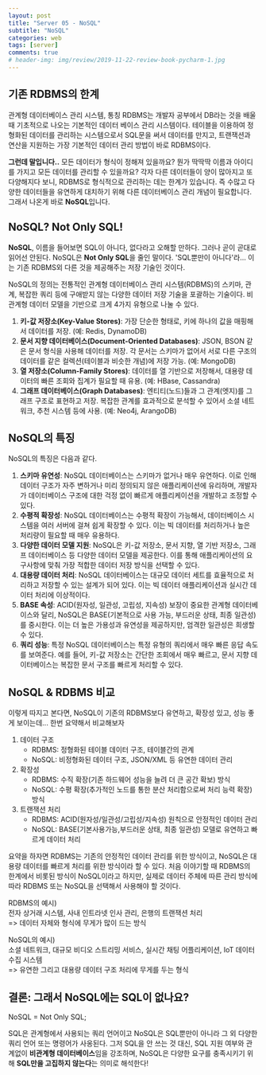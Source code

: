 ```yaml
---  
layout: post  
title: "Server 05 - NoSQL"  
subtitle: "NoSQL"  
categories: web  
tags: [server]   
comments: true   
# header-img: img/review/2019-11-22-review-book-pycharm-1.jpg  
---  
```

  
## 기존 RDBMS의 한계
관계형 데이터베이스 관리 시스템, 통칭 RDBMS는 개발자 공부에서 DB라는 것을 배울 때 기초적으로 나오는 기본적인 데이터 베이스 관리 시스템이다. 테이블을 이용하여 정형화된 데이터를 관리하는 시스템으로서 SQL문을 써서 데이터를 만지고, 트랜잭션과 연산을 지원하는 가장 기본적인 데이터 관리 방법이 바로 RDBMS이다.  

**그런데 말입니다..** 모든 데이터가 형식이 정해져 있을까요? 뭔가 딱딱딱 이름과 아이디를 가지고 모든 데이터를 관리할 수 있을까요? 각자 다른 데이터들이 양이 많아지고 또 다양해지다 보니, RDBMS로 형식적으로 관리하는 데는 한계가 있습니다. 즉 수많고 다양한 데이터들을 유연하게 대치하기 위해 다른 데이터베이스 관리 개념이 필요합니다. 그래서 나온게 바로 **NoSQL**입니다.  

## NoSQL? Not Only SQL!
**NoSQL**, 이름을 들어보면 SQL이 아니다, 없다라고 오해할 만하다. 그러나 곧이 곧대로 읽어선 안된다. NoSQL은 **Not Only SQL**을 줄인 말이다. 'SQL뿐만이 아니다'라... 이는 기존 RDBMS외 다른 것을 제공해주는 저장 기술인 것이다.

NoSQL의 정의는 전통적인 관계형 데이터베이스 관리 시스템(RDBMS)의 스키마, 관계, 복잡한 쿼리 등에 구애받지 않는 다양한 데이터 저장 기술을 포괄하는 기술이다. 비관계형 데이터 모델을 기반으로 크게 4가지 유형으로 나눌 수 있다.

1. **키-값 저장소(Key-Value Stores)**: 가장 단순한 형태로, 키에 하나의 값을 매핑해서 데이터를 저장. (예: Redis, DynamoDB)
2. **문서 지향 데이터베이스(Document-Oriented Databases)**: JSON, BSON 같은 문서 형식을 사용해 데이터를 저장. 각 문서는 스키마가 없어서 서로 다른 구조의 데이터를 같은 컬렉션(테이블과 비슷한 개념)에 저장 가능. (예: MongoDB)
3. **열 저장소(Column-Family Stores)**: 데이터를 열 기반으로 저장해서, 대용량 데이터의 빠른 조회와 집계가 필요할 때 유용. (예: HBase, Cassandra)
4. **그래프 데이터베이스(Graph Databases)**: 엔티티(노드)들과 그 관계(엣지)를 그래프 구조로 표현하고 저장. 복잡한 관계를 효과적으로 분석할 수 있어서 소셜 네트워크, 추천 시스템 등에 사용. (예: Neo4j, ArangoDB)

## NoSQL의 특징
NoSQL의 특징은 다음과 같다.
1. **스키마 유연성**: NoSQL 데이터베이스는 스키마가 없거나 매우 유연하다. 이로 인해 데이터 구조가 자주 변하거나 미리 정의되지 않은 애플리케이션에 유리하며, 개발자가 데이터베이스 구조에 대한 걱정 없이 빠르게 애플리케이션을 개발하고 조정할 수 있다.
2. **수평적 확장성**: NoSQL 데이터베이스는 수평적 확장이 가능해서, 데이터베이스 시스템을 여러 서버에 걸쳐 쉽게 확장할 수 있다. 이는 빅 데이터를 처리하거나 높은 처리량이 필요할 때 매우 유용하다.
3. **다양한 데이터 모델 지원**: NoSQL은 키-값 저장소, 문서 지향, 열 기반 저장소, 그래프 데이터베이스 등 다양한 데이터 모델을 제공한다. 이를 통해 애플리케이션의 요구사항에 맞춰 가장 적합한 데이터 저장 방식을 선택할 수 있다.
4. **대용량 데이터 처리**: NoSQL 데이터베이스는 대규모 데이터 세트를 효율적으로 처리하고 저장할 수 있는 설계가 되어 있다. 이는 빅 데이터 애플리케이션과 실시간 데이터 처리에 이상적이다.
5. **BASE 속성**: ACID(원자성, 일관성, 고립성, 지속성) 보장이 중요한 관계형 데이터베이스와 달리, NoSQL은 BASE(기본적으로 사용 가능, 부드러운 상태, 최종 일관성)를 중시한다. 이는 더 높은 가용성과 유연성을 제공하지만, 엄격한 일관성은 희생할 수 있다.
6. **쿼리 성능**: 특정 NoSQL 데이터베이스는 특정 유형의 쿼리에서 매우 빠른 응답 속도를 보여준다. 예를 들어, 키-값 저장소는 간단한 조회에서 매우 빠르고, 문서 지향 데이터베이스는 복잡한 문서 구조를 빠르게 처리할 수 있다.

## NoSQL & RDBMS 비교
이렇게 따지고 본다면, NoSQL이 기존의 RDBMS보다 유연하고, 확장성 있고, 성능 좋게 보이는데... 한번 요약해서 비교해보자

1. 데이터 구조
   - RDBMS: 정형화된 테이블 데이터 구조, 테이블간의 관계
   - NoSQL: 비정형화된 데이터 구조, JSON/XML 등 유연한 데이터 관리
2. 확장성
   - RDBMS: 수직 확장(기존 하드웨어 성능을 늘려 더 큰 공간 확보) 방식
   - NoSQL: 수평 확장(추가적인 노드를 통한 분산 처리함으로써 처리 능력 확장) 방식
3. 트랜잭션 처리
   - RDBMS: ACID(원자성/일관성/고립성/지속성) 원칙으로 안정적인 데이터 관리
   - NoSQL: BASE(기본사용가능,부드러운 상태, 최종 일관성) 모델로 유연하고 빠르게 데이터 처리

요약을 하자면 RDBMS는 기존의 안정적인 데이터 관리를 위한 방식이고, NoSQL은 대용량 데이터를 빠르게 처리를 위한 방식이라 할 수 있다. 처음 이야기할 때 RDBMS의 한계에서 비롯된 방식이 NoSQL이라고 하지만, 실제로 데이터 주체에 따른 관리 방식에 따라 RDBMS 또는 NoSQL을 선택해서 사용해야 할 것이다.

RDBMS의 예시)  
전자 상거래 시스템, 사내 인트라넷 인사 관리, 은행의 트랜잭션 처리  
=> 데이터 자체와 형식에 무게가 많이 드는 방식

NoSQL의 예시)  
소셜 네트워크, 대규모 비디오 스트리밍 서비스, 실시간 채팅 어플리케이션, IoT 데이터 수집 시스템  
=> 유연한 그리고 대용량 데이터 구조 처리에 무게를 두는 형식

## 결론: 그래서 NoSQL에는 SQL이 없나요?
NoSQL = Not Only SQL;  

SQL은 관계형에서 사용되는 쿼리 언어이고 NoSQL은 SQL뿐만이 아니라 그 외 다양한 쿼리 언어 또는 명령어가 사옹된다. 그저 SQL을 안 쓰는 것 대신, SQL 지원 여부와 관계없이 **비관계형 데이터베이스**임을 강조하며, NoSQL은 다양한 요구를 충족시키기 위해 **SQL만을 고집하지 않는다**는 의미로 해석한다!